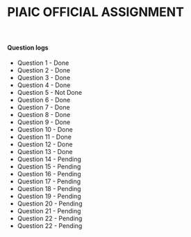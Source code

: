 <h1>PIAIC OFFICIAL ASSIGNMENT</h1>

<br/>
<h4>Question logs</h4>
<ul>
  <li>Question 1                                      -                                       Done</li>
  <li>Question 2                                      -                                       Done</li>
  <li>Question 3                                      -                                       Done</li>
  <li>Question 4                                      -                                       Done</li>
  <li>Question 5                                      -                                       Not Done</li>
  <li>Question 6                                      -                                       Done</li>
  <li>Question 7                                      -                                       Done</li>
  <li>Question 8                                      -                                       Done</li>
  <li>Question 9                                      -                                       Done</li>
  <li>Question 10                                     -                                       Done</li>
  <li>Question 11                                     -                                       Done</li>
  <li>Question 12                                     -                                       Done</li>
  <li>Question 13                                     -                                       Done</li>
  <li>Question 14                                     -                                       Pending</li>
  <li>Question 15                                     -                                       Pending</li>
  <li>Question 16                                     -                                       Pending</li>
  <li>Question 17                                     -                                       Pending</li>
  <li>Question 18                                     -                                       Pending</li>
  <li>Question 19                                     -                                       Pending</li>
  <li>Question 20                                     -                                       Pending</li>
  <li>Question 21                                     -                                       Pending</li>
  <li>Question 22                                     -                                       Pending</li>
  <li>Question 22                                     -                                       Pending</li>
</ul>
